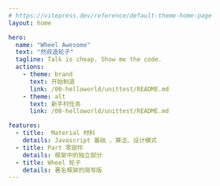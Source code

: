 ```yaml
---
# https://vitepress.dev/reference/default-theme-home-page
layout: home

hero:
  name: "Wheel Awesome"
  text: "然叔造轮子"
  tagline: Talk is cheap. Show me the code.
  actions:
    - theme: brand
      text: 开始制造
      link: /00-helloworld/unittest/README.md
    - theme: alt
      text: 新手村任务
      link: /00-helloworld/unittest/README.md

features:
  - title:  Material 材料
    details: Javascript 基础 、算法、设计模式
  - title: Part 零部件
    details: 框架中的独立部分
  - title: Wheel 轮子
    details: 著名框架的简写版
---
```


